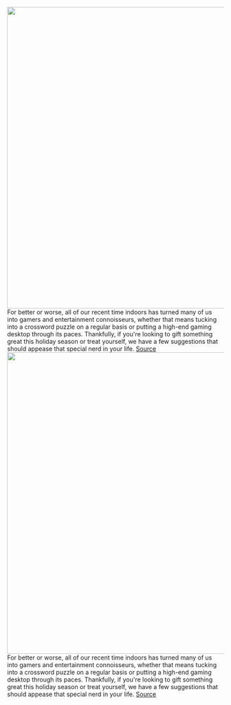 <img src='https://cdn.vox-cdn.com/thumbor/_RGcrzqIwQH1fWUD4htIq9YheXk=/0x0:2048x1367/1200x480/filters:focal(861x521:1187x847)/cdn.vox-cdn.com/uploads/chorus_image/image/70144179/Gaming.0.jpg' width='700px' /><br/>
For better or worse, all of our recent time indoors has turned many of us into gamers and entertainment connoisseurs, whether that means tucking into a crossword puzzle on a regular basis or putting a high-end gaming desktop through its paces. Thankfully, if you're looking to gift something great this holiday season or treat yourself, we have a few suggestions that should appease that special nerd in your life.
<a href='https://www.theverge.com/22747287/gaming-entertainment-gift-guide-2021-nintendo-playstation-xbox-gadgets-accessories'> Source <a/><img src='https://cdn.vox-cdn.com/thumbor/_RGcrzqIwQH1fWUD4htIq9YheXk=/0x0:2048x1367/1200x480/filters:focal(861x521:1187x847)/cdn.vox-cdn.com/uploads/chorus_image/image/70144179/Gaming.0.jpg' width='700px' /><br/>
For better or worse, all of our recent time indoors has turned many of us into gamers and entertainment connoisseurs, whether that means tucking into a crossword puzzle on a regular basis or putting a high-end gaming desktop through its paces. Thankfully, if you're looking to gift something great this holiday season or treat yourself, we have a few suggestions that should appease that special nerd in your life.
<a href='https://www.theverge.com/22747287/gaming-entertainment-gift-guide-2021-nintendo-playstation-xbox-gadgets-accessories'> Source <a/>